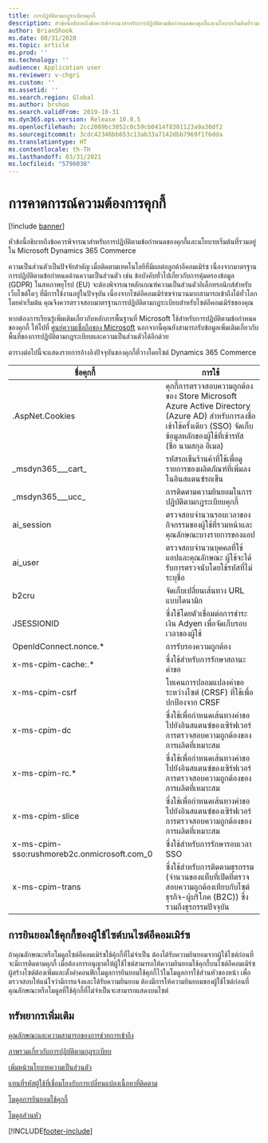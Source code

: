 ```yaml
---
title: การปฏิบัติตามกฎระเบียบคุกกี้
description: หัวข้อนี้อธิบายถึงข้อควรพิจารณาสำหรับการปฏิบัติตามข้อกำหนดของคุกกี้และนโยบายเริ่มต้นที่รวมอยู่ใน Microsoft Dynamics 365 Commerce
author: BrianShook
ms.date: 08/31/2020
ms.topic: article
ms.prod: ''
ms.technology: ''
audience: Application user
ms.reviewer: v-chgri
ms.custom: ''
ms.assetid: ''
ms.search.region: Global
ms.author: brshoo
ms.search.validFrom: 2019-10-31
ms.dyn365.ops.version: Release 10.0.5
ms.openlocfilehash: 2cc2089bc3052c0c59cb0414f8301123a9a30df2
ms.sourcegitcommit: 3cdc42346bb653c13ab33a7142dbb7969f1f6dda
ms.translationtype: HT
ms.contentlocale: th-TH
ms.lasthandoff: 03/31/2021
ms.locfileid: "5796038"
---
```

# <a name="cookie-compliance"></a>การคาดการณ์ความต้องการคุกกี้

[!include [banner](includes/banner.md)]

หัวข้อนี้อธิบายถึงข้อควรพิจารณาสำหรับการปฏิบัติตามข้อกำหนดของคุกกี้และนโยบายเริ่มต้นที่รวมอยู่ใน Microsoft Dynamics 365 Commerce

ความเป็นส่วนตัวเป็นปัจจัยสำคัญ เมื่อติดตามเทคโนโลยีที่มีผลต่อลูกค้าอีคอมเมิร์ซ เนื่องจากมาตรฐานการปฏิบัติตามข้อกำหนดด้านความเป็นส่วนตัว เช่น ข้อบังคับทั่วไปเกี่ยวกับการคุ้มครองข้อมูล (GDPR) ในสหภาพยุโรป (EU) จะต้องพิจารณาหลักเกณฑ์ความเป็นส่วนตัวอิเล็กทรอนิกส์สำหรับเว็บไซต์ใดๆ ที่มีการใช้งานอยู่ในปัจจุบัน เนื่องจากไซต์อีคอมเมิร์ซฃจำนวนมากสามารถเข้าถึงได้ทั่วโลกโดยค่าเริ่มต้น คุณจึงควรตรวจสอบมาตรฐานการปฏิบัติตามกฎระเบียบสำหรับไซต์อีคอมเมิร์ซของคุณ

หากต้องการเรียนรู้เพิ่มเติมเกี่ยวกับหลักการพื้นฐานที่ Microsoft ใช้สำหรับการปฏิบัติตามข้อกำหนดของคุกกี้ ให้ไปที่ [ศูนย์ความเชื่อถือของ Microsoft](https://www.microsoft.com/trust-center) นอกจากนี้คุณยังสามารถรับข้อมูลเพิ่มเติมเกี่ยวกับพื้นที่ของการปฏิบัติตามกฎระเบียบและความเป็นส่วนตัวได้อีกด้วย

ตารางต่อไปนี้จะแสดงรายการอ้างอิงปัจจุบันของคุกกี้ที่วางโดยไซต์ Dynamics 365 Commerce

| ชื่อคุกกี้                               | การใช้                                                        |
| ------------------------------------------- | ------------------------------------------------------------ |
| .AspNet.Cookies                             | คุกกี้การตรวจสอบความถูกต้องของ Store Microsoft Azure Active Directory (Azure AD) สำหรับการลงชื่อเข้าใช้ครั้งเดียว (SSO) จัดเก็บข้อมูลหลักของผู้ใช้ที่เข้ารหัส (ชื่อ นามสกุล อีเมล) |
| &#95;msdyn365___cart&#95;                           | รหัสรถเข็นร้านค้าที่ใช้เพื่อดูรายการของผลิตภัณฑ์ที่เพิ่มลงในอินสแตนซ์รถเข็น |
| &#95;msdyn365___ucc&#95;                            | การติดตามความยินยอมในการปฏิบัติตามกฎระเบียบคุกกี้                          |
| ai_session                                  | ตรวจสอบจำนวนรอบเวลาของกิจกรรมของผู้ใช้ที่รวมหน้าและคุณลักษณะบางรายการของแอป |
| ai_user                                     | ตรวจสอบจำนวนบุคคลที่ใช้แอปและคุณลักษณะ ผู้ใช้จะได้รับการตรวจนับโดยใช้รหัสที่ไม่ระบุชื่อ |
| b2cru                                       | จัดเก็บเปลี่ยนเส้นทาง URL แบบไดนามิก                              |
| JSESSIONID                                  | ซึ่งใช้โดยตัวเชื่อมต่อการชำระเงิน Adyen เพื่อจัดเก็บรอบเวลาของผู้ใช้       |
| OpenIdConnect.nonce.&#42;                       | การรับรองความถูกต้อง                                               |
| x-ms-cpim-cache:.&#42;                          | ซึ่งใช้สำหรับการรักษาสถานะคำขอ                      |
| x-ms-cpim-csrf                              | โทเคนการปลอมแปลงคำขอระหว่างไซต์ (CRSF) ที่ใช้เพื่อปกป้องจาก CRSF     |
| x-ms-cpim-dc                                | ซึ่งใช้เพื่อกำหนดเส้นทางคำขอไปยังอินสแตนซ์ของเซิร์ฟเวอร์การตรวจสอบความถูกต้องของการผลิตที่เหมาะสม |
| x-ms-cpim-rc.&#42;                              | ซึ่งใช้เพื่อกำหนดเส้นทางคำขอไปยังอินสแตนซ์ของเซิร์ฟเวอร์การตรวจสอบความถูกต้องของการผลิตที่เหมาะสม |
| x-ms-cpim-slice                             | ซึ่งใช้เพื่อกำหนดเส้นทางคำขอไปยังอินสแตนซ์ของเซิร์ฟเวอร์การตรวจสอบความถูกต้องของการผลิตที่เหมาะสม |
| x-ms-cpim-sso:rushmoreb2c.onmicrosoft.com_0 | ซึ่งใช้สำหรับการรักษารอบเวลา SSO                        |
| x-ms-cpim-trans                             | ซึ่งใช้สำหรับการติดตามธุรกรรม (จำนวนของแท็บที่เปิดที่ตรวจสอบความถูกต้องเทียบกับไซต์ธุรกิจ-ผู้บริโภค (B2C)) ซึ่งรวมถึงธุรกรรมปัจจุบัน |

## <a name="site-user-cookie-consent-on-an-e-commerce-site"></a>การยินยอมใช้คุกกี้ของผู้ใช้ไซต์บนไซต์อีคอมเมิร์ซ 

ถ้าคุณลักษณะหรือโมดูลไซต์อีคอมเมิร์ซใช้คุ้กกี้ที่ไม่จำเป็น ต้องได้รับความยินยอมจากผู้ใช้ไซต์ก่อนที่จะมีการติดตามคุกกี้ เมื่อต้องการอนุญาตให้ผู้ใช้ไซต์สามารถให้ความยินยอมใช้คุกกี้บนไซต์อีคอมเมิร์ซ ผู้สร้างไซต์ต้องเพิ่มและตั้งค่าคอนฟิกโมดูลการยินยอมใช้คุกกี้ไว้ในโมดูลการใช้ส่วนหัวของหน้า เพื่อตรวจสอบให้แน่ใจว่ามีการแจ้งและได้รับความยินยอม ต้องมีการให้ความยินยอมของผู้ใช้ไซต์ก่อนที่คุณลักษณะหรือโมดูลที่ใช้คุ้กกี้ที่ไม่จำเป็นจะสามารถแสดงบนไซต์

## <a name="additional-resources"></a>ทรัพยากรเพิ่มเติม

[คุณลักษณะและความสามารถของการช่วยการเข้าถึง](accessibility.md)

[ภาพรวมเกี่ยวกับการปฏิบัติตามกฎระเบียบ](compliance-overview.md)

[เพิ่มหน้านโยบายความเป็นส่วนตัว](add-privacy-page.md)

[แทนที่รหัสผู้ใช้ที่เชื่อมโยงกับการเปลี่ยนแปลงเนื้อหาที่ติดตาม](replace-IDs-tracked-changes.md)

[โมดูลการยินยอมใช้คุกกี้](cookie-consent-module.md) 
 
[โมดูลส่วนหัว](author-header-module.md)


[!INCLUDE[footer-include](../includes/footer-banner.md)]
